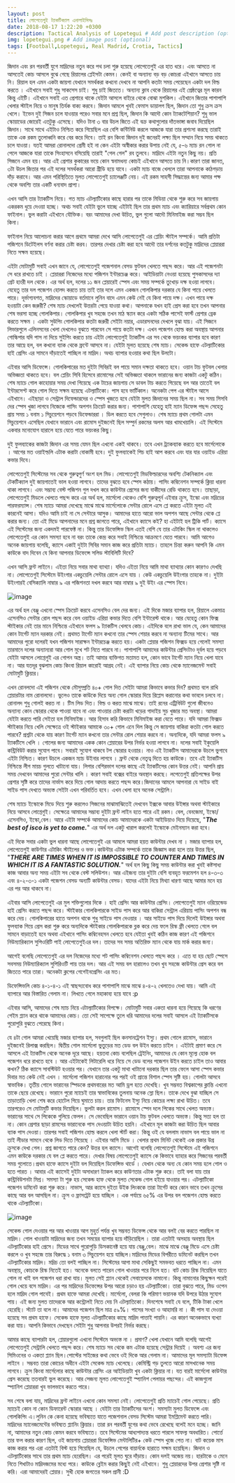 ```yaml
---
layout: post
title: লোপেতেগুই ট্যাকটিক্যাল এনালাইসিসঃ
date: 2018-08-17 1:22:20 +0300
description: Tactical Analysis of Lopetegui # Add post description (optional)
img: lopetegui.png # Add image post (optional)
tags: [Football,Lopetegui, Real Madrid, Crotia, Tactics]
---
```


জিদান এবং রন পরবর্তী যুগে মাদ্রিদের নতুন করে পথ চলা শুরু হয়েছে লোপেতেগুই এর হাত ধরে। এবং আসতে না আসতেই কোচ আসলে বুঝে গেছে রিয়ালের প্লেইসটা কেমন। কেনই বা অন্যান্য বড় বড় কোচরা এইখানে আসতে চায় নি। রিয়াল হল এমন একটা জায়গা যেখানে সমর্থকরা কখনো দেখবে না আপনি কতটা সময় পেয়েছেন একটা দল বিল্ড করতে । এইখানে সবাই শুধু সাকসেস চাই। শুধু চাই জিততে। অন্যান্য ক্লাব থেকে রিয়ালের এই শ্রেষ্ঠত্বের মূল কারন কিন্তু এইটি। এইখানে সবাই এত প্রেশারে থাকে যেইটা আসলে বাইরে থেকে বোঝা মুশকিল। এইখানে জিতার পাশাপাশি খেলার স্টাইল নিয়ে ও মানুষ তির্যক বাক্য করবে। জিদান আমলে খুবই ফেমাস ডায়ালগ ছিল, জিদান তো শুধু ক্রস ক্রস খেলে। ইভেন দুই সিজন চলে যাওয়ার পরেও সবার মনে প্রশ্ন ছিল, জিদান কি আদৌ কোন ট্যাকটেশিয়ান? শুধু ভাল স্কোয়াডের জোরেই এতটুকু এসেছে। যদিও টানা ৩ বার উচল জিতে এই বক্র কথাগুলোর দাঁতভাঙ্গা জবাব দিয়েছিল জিদান। সাথে সাথে এইটাও নিশ্চিত করে গিয়েছিল এর বেশি কন্টিনিউ করলে আজকে যারা তার প্রশংসা করছে তারাই তাকে এক রকম তুলোধ্বনি করে বের করে দিবে। তাই রন কিংবা জিদান দুই জনেরই লক্ষ্য ছিল সম্মান নিয়ে সময় থাকতে চলে যাওয়া। যতই আমরা রোনালদো প্রেমী হই না কেন এইটা অস্বীকার করার উপায় নেই যে, ৫-৬ ম্যাচ রন গোল না পেলে আজকে যারা তাকে সিংহাসনে বসিয়েছি তারাই "গেল গেল" রব তুলবে। মাদ্রিদে এইটা নতুন কিছু নয়। প্রতি সিজনে এমন হয়। আর এই প্রেশার কুকারের ভয়ে কোন স্বনামধন্য কোচই এইখানে আসতে চায় নি।কারণ তারা জানত, ৩টা উচল জিতার পর এই দলের সমর্থকরা আরো গ্রীডি হয়ে যাবে। একটা ম্যাচ বাজে খেললে তারা আপনাকে কাঠগড়ায় দাঁড় করাবে। আর এমন পরিস্থিতিতে মুলত লোপেতেগুই চ্যালেঞ্জটি নেয়। এই রকম সাহসী সিদ্ধান্তের জন্য আমার পক্ষ থেকে অবশ্যি তার একটি ধন্যবাদ প্রাপ্য।

এখন আসি তার ট্যাকটিস নিয়ে। গত ম্যাচ এটল্যাটিকোর কাছে হারার পর তাকে মিডিয়া থেকে শুরু করে সব জায়গায় একরকম ধুয়ে দেওয়া হচ্ছে। অথচ সবাই যেইটা ভুলে যাচ্ছে এইটাই ছিল তার প্রথম ম্যাচ এবং ক্যারিয়ারে সর্বপ্রথম কোন ফাইনাল। ভুল করাটা এইখানে যৌক্তিক। বরং আমাদের দেখা উচিত, ভুল গুলো আদৌ মিনিমাইজ করা সম্ভব ছিল কিনা।

ফাইনাল নিয়ে আলোচনা করার আগে প্রথমে আমরা দেখে আসি লোপেতেগুই এর প্লেয়িং স্টাইল সম্পর্কে। আমি প্রতিটা পজিশনে ডিটেইলস বর্ণনা করার চেষ্টা করব। তারপর দেখার চেষ্টা করা হবে আদৌ তার দর্শনের কতটুকু মাদ্রিদের প্লেয়াররা নিতে সক্ষম হয়েছে।

এইটা মোটামুটি সবাই এখন জানে যে, লোপেতেগুই পজেশনাল বেসড ফুটবল খেলতে পছন্দ করে। আর এই পজেশনটা সে ধরে রাখতে চাই । প্লেয়াররা নিজেদের মধ্যে পজিশন ইন্টারচেঞ্জ করে। আইডিয়াটা নেওয়া হয়েছে পুসকাসদের দ্যা গ্রেট হাংরী দল থেকে। এর অর্থ হল, দলের ১১ জন প্লেয়ারেই স্পেস এবং সময় সম্পর্কে তুখোড় দক্ষ হওয়া লাগবে। যেহেতু তার দল পজেশন হোলদ করতে চায় তাই তার দলে এমন একজন গোলকিপার দরকার যে কিনা পায়ে খেলতে পারে। দূর্ভাগ্যবশত, মাদ্রিদের স্কোয়াডে বর্তমানে লুনিন বাদে এমন কেউ নেই যে কিনা পায়ে দক্ষ। এখন পায়ে দক্ষ হওয়াটা কেন জরুরী? শেষ ম্যাচ দেখলেই উত্তরটা পেয়ে যাওয়া কথা। আপনাকে যখন হাই প্রেস করা হবে তখন আপনার শেষ ভরসা হচ্ছে গোলকিপার। গোলকিপার খুব সহজে তখন মাঠ স্ক্যান করে একটা সঠিক পাসেই ফার্স্ট প্রেশার ব্রেক করতে সক্ষম । একটা সুউপিং গোলকিপার কতটা জরুরী সেইটা নয়ার, এডারসনদের দেখলে বুঝা যায়। এই সিজনে লিভারপুলে এলিনসনের খেলা দেখলেও বুঝতে পারবেন সে পায়ে কতটা দক্ষ। এখন পজেশন হোল্ড করা অবস্থায় আপনার গোল্কিপার যদি পাস না দিয়ে সুইপিং করতে চায় এইটা লোপেতেগুই ট্যাকটিস এর সব থেকে ভয়ংকর ব্যাপার হবে কারণ তার আম্নে হল, বল কখনো ব্যাক থেকে ফ্রন্টে আসবে না। যেইটা মূলত হয়েছে শেষ ম্যাচ। সেকেন্ড হাফে এটল্যাটিকোর হাই প্রেসিং এর সামনে দাঁড়াতেই পাচ্ছিল না মাদ্রিদ। অথচ ব্যাপার হওয়ার কথা ছিল উলটো।

এইবার আসি ডিফেন্সে। গোলকিপারের মত দুইটা সিবিরই বল পায়ে সমান দক্ষতা থাকতে হবে। ওয়ান টাচ ফুটবল খেলার অভিজ্ঞতা থাকতে হবে। বল প্লেয়িং সিবি হিসেবে রামোসের সেই অভিজ্ঞতা থাকলে ভারানের জন্য কাজটা একটু কঠিন। শেষ ম্যাচে গোল কাহোয়ার সময় দেখা গিয়েছে এক টাচের জায়গায় সে ডাবল টাচ করতে গিয়েছে বল আর তাতেই বল ইন্টারসেপ্ট করে গোল দিতে সক্ষম হয়েছে এটল্যাটিকো। পাস হবে ভার্টিকাল। অনেকটা পেপ এর স্টাইল আসে এইখানে। এইছাড়া ও সেন্ট্রাল দিফেন্ডারদের ও স্পেস খুজতে হবে যেইটা মুলত জিদানের সময় ছিল না। সব সময় সিসবি দের স্পেস খুজা লাগবে নিজেকে পাসিং অপশন ক্রিয়েট করার জন্য। পাশাপাশি যেহেতু হাই ম্যান ডিফেন্স পছন্দ সেহেতু প্রায় সময় ১ বনাম ১ সিচুয়েশনে পড়বে ডিফেন্ডাররা । ডিল করতে হবে সেগুলাও। শেষ ম্যাচে প্রথম গোলটা এমন সিচুয়েশনে এসেছিল যেখানে ভারানে এবং রামোস দুইজনেই ছিল সম্পুর্ন রকমের অলস আর খামখেয়ালি। এই সিস্টেমে একবার মনোযোগ হারালে হয়ে যেতে পারে ভয়ংকর কিছু।

দুই ফুলব্যাকের কাজটা জিদান এর সময় যেমন ছিল এখনো একই থাকবে। তবে এখন ট্র্যাকব্যাক করতে হবে মার্সেলোকে । আগের মত ওয়াইল্ডলি এটাক করাটা বোকামী হবে। দুই ফুলব্যাকেই পিচ হাই আপ করবে এবং যার যার ওয়াইড এরিয়া কভার দিবে।

লোপেতেগুই সিস্টেমের সব থেকে গুরুত্বপুর্ণ অংশ হল মিড। লোপেতেগুই মিডফিল্ডারদের অবশ্যি টেকনিক্যাল এবং টেকটিক্যাল দুই জায়গাতেই ভাল হওয়া লাগবে। তাদের বুঝতে হবে স্পেস কঠায়। পাসিং কম্বিনেশন সম্পর্কে ক্লিয়া ধারনা থাকা লাগবে। এবং সম্ভাব্য বেস্ট পজিশন গুল দখল করে কাউন্টার প্রেসের জন্য বাকীদের রেডি থাকতে হবে। তাছাড়া, লোপেতেগুই মিডলে খেলতে পছন্দ করে এর অর্থ হল, মার্সেলো থেকেও বেশি গুরুত্বপূর্ন এইবার ক্রুস, ইস্কো এবং মদ্রিচের পারফরম্যান্স। শেষ ম্যাচে আমরা দেখেছে মাঝে মাঝে মার্সেলোকে সেন্টার রোলে এসে প্লে করতে এইটা মূলত এই কারনেই আসা। যদিও আমি চাই না সে সেন্টারে আসুক। আমাদের হাতে আরো ভাল অপশন আছে সেন্টার থেকে প্লে করার জন্য। তো এই মিডে আপনাদের মনে প্রশ্ন জাগতে পারে, এইখানে ক্যাসে কই? হা এইটাই হল ট্রিকি পার্ট। ক্যাসে এই সিস্টেমের জন্য একদমই পারফেক্ট না। কিন্তু তার ডিফেন্সিভ স্কিল এতই বেশি যে তার এটাকিং স্কিল না থাকলেও লোপেতেগুই এর কোন সমস্যা হবে না বরং তাকে কেন্দ্র করে সবাই নিশ্চিন্তে আক্রমণে যেতে পারবে। আমি আগেও অনেক জায়গায় বলেছি, ক্যাসে একাই দুইটা সিবির সমান কাজ করে প্রতিটা ম্যাচে। তাহলে চিন্তা করুন আপনি কি এমন কাউকে বাদ দিবেন যে কিনা আপনার ডিফেন্সে সলিড স্টাবিলিটি দিবে?

এখন আসি ফ্রন্ট লাইনে। এইতা নিয়ে সবার মাথা ব্যাথ্যা। যদিও এইতা নিয়ে আমি মাথা ব্যাথ্যার কোন কারণও দেখছি না। লোপেতেগুই সিস্টেমে উইংগার একচুয়েলি সেন্টার রোলে এসে যায় । কেউ একচুয়েলি উইংগার তাহকে না। দুইটা উইংগারই বেসিক্যালি নাম্বার ৯ এর পজিশনতা দখল করবে আর নাম্বার ৯ দুই উইং এর স্পেস নিবে।

![image](https://image.ibb.co/huk4Ne/39408925_2659676760923211_4999639754166239232_n.jpg)

এর অর্থ হল বেঞ্জু এখনো স্পেস ক্রিয়েট করবে এসেনসিও বেল দের জন্য। এই দিকে মজার ব্যাপার হল, রিয়ালে একমাত্র এসেনসিও সেন্টার রোল পছন্দ করে বেল ওয়াইড এরিয়া কভার দিতে বেশি ইন্টারেস্ট থাকে। আর যেহেতু কোন ফিক্স স্টাইকার নেই তার মানে নিশ্চিন্তে এইখানে ফলস ৯ ট্যাকটিস খেলবে কোচ। এইদিকে বলে রাখা ভাল যে, কেন আমাদের কোন টার্গেট ম্যান দরকার নেই। প্রথমত টার্গেট ম্যান কখনো তার স্পেস শেয়ার করবে না অন্যান্য টিমের সাথে। আর আমাদের পুরো দলেরই যখন পজিশন সারাক্ষন ইন্টারচেঞ্জ করতে হয়। একটা প্লেয়ার পজিশন ফিক্সড হয়ে গেলেই সমস্যা তারমানে দলের অন্যান্যরা আর গোল মুখে শট নিতে পারবে না। পাশাপাশি আমাদের কাউন্টার প্রেসিংটাও দূর্বল হয়ে পড়বে যেইটা আসলে লোপ্তেগুই এর গোপন অস্ত্র। তাই আমার ব্যক্তিগত মতামত হল, কোন ভাবে টার্গেট ম্যান নিয়ে খেলা যাবে না। আর যতদূর বুঝলাম কোচ কিংবা রিয়াল কারোই আগ্রহ নেই। এই ব্যাপার নিয়ে কোচ থেকে ম্যানেজমেন্ট সবাই মোটামুটি ক্লিয়ার।

এখন রোনলদো এই পজিশন থেকে মৌসুম্প্রতি ৪০+ গোল দিত সেইটা আমরা কিভাবে কভার দিব? প্রথমত বলে রাখি প্লেয়ারটার নাম রোনালদো। ভুলেও তাকে কাউকে দিয়ে অন্য গোল স্কোরার দিয়ে রিপ্লেস করানোর কথা ভাবলে চলবে না। রোনালদ শুধু গোলই করত না । টিম লিড দিত। বিল্ড ও করত মাঝে মাঝে। তাই রনের এট্রিবিউট গুলো জীবনেও অন্যান্য কোন স্কোরার থেকে পাওয়া যাবে না এবং পাওয়ার চেষ্টা করাটা খড়ের গাদাইয় সুচ খুজার মত অবস্থা। আমরা যেইটা করতে পারি সেইতা হল মিনিমাইজ। আর হিসাব করি কিভাবে মিনিমাইজ করা যেতে পারে। যদি আমরা ফিক্সড স্টাইকার নিয়ে খেলি সেক্ষেত্রে ওই স্টাইকার আমাকে ৩০+ গোল এনে দিল কিন্তু সে জায়গায় বাকিরা কতটা গোল করতে পারবে? প্রশ্নটা থেকে যায় কারণ টার্গেট ম্যান কখনো তার সেন্টার রোল শেয়ার করবে না। অন্যদিকে, যদি আমরা ফলস ৯ ট্যাকটিসে খেলি । গোলের জন্য আমাদের একক কোন প্লেয়ারের উপর নির্ভর হওয়া লাগবে না। দলের সবাই ইকুয়েলি কন্ট্রিবিউট করার সুযোগ পাবে। সবারই সুযোগ থাকবে টপ স্কোরার হওয়ার। নাও এই ট্যাকটিস আমাদেরকে উচলে ভুগাবে এইটা নিশ্চিত। কারণ উচলে একজন ম্যাচ উইনার লাগবে । ফ্রন্ট থেকে নেতৃত্ব দিতে হয় কাউকে। তবে এই ট্যাকটিস নিশ্চিন্তে লীগ মায়চ গুলতে খাটানো যায়। লিগার বেশিরভাগ দলের কাছে এই ট্যাকটিসের কোন উত্তর নেই। আপনি প্রায় সময় দেখবেন আমাদের পুরো সেন্টার খালি । কারণ সবাই বক্সের বাইরে অবস্থান করছে। লপেতেগুই প্রতিপক্ষের উপর প্রেশার সৃষ্টি করে তাদের নার্ভাস করে দিয়ে গোল আদায় করতে পছন্দ করে।জিদানের আমলে আপনারা যে সাইড বাই সাইড পাস দেখতে অভ্যস্ত সেইটা এখন পরিবর্তিত হবে। এখন খেলা হবে অনেক সেন্ট্রালি।

শেষ ম্যাচে ইস্কোকে মিডে দিয়ে শুরু করলেও সিজনের মাঝামাঝিতেই দেখবেন ইক্সকে আবার উইঙ্গার অথবা স্টাইকারে নিয়ে আসবে লোপ্তেগুই। সেক্ষেত্রে আমাদের সম্ভাব্য দুইটা ফ্রন্ট লাইন হতে পারে এই রকম। বেল, বেনজেমা, ইস্কো/ এসেনসিও, ইস্কো,বেল। আরে এইটা সম্পর্কে আমাদের কোচ আমাদেরকে একটা আইডিয়াও দিয়ে দিয়েছে, "***The best of isco is yet to come.***" এর অর্থ দল একটু খারাপ করলেই ইস্কোকে মেইনম্যান করা হবে।

এই দিকে সবার একটা ভুল ধারনা আছে লোপেতেগুই এর আমলে আমরা হয়ত কাউন্টার দেখব না । মজার ব্যাপার হল, লোপেতেগুই কাউণ্টার এটাকিং স্টাইলের ও ভক্ত।কাউন্টার এটাক সম্পর্কে তাকে জিজ্ঞাস করা হলে তার উত্তর ছিল, "***THERE ARE TIMES WHEN IT IS IMPOSSIBLE TO COUNTER AND TIMES IN WHICH IT IS A FANTASTIC SOLUTION.***" অর্থ হল কিছু কিছু সময় কাউন্টার করা খুবই কষ্টসাধ্য কাজ আবার অন্য সময় এইটা সব থেকে বেস্ট সলিউশন। আর এইজন্য তার দুইটা বেশি ব্যবহৃত ফরমেশন হল ৪-৩-৩ এবং ৪-২-৩-১ একটা পজেশন বেসড অন্যটি কাউন্টার বেসড। যাদের এইটা নিয়ে মিথ্যা ধারণা আছে আমার মনে হয় এর পর আর থাকবে না।

এইবার আসি লোপেতেগুই এর মুল শক্তিগু্লোর দিকে । হাই প্রেসিং আর কাউন্টার প্রেসিং। লোপেতেগুই ম্যান ওরিয়েন্ডেড হাই প্রেসিং করতে পছন্দ করে। স্টাইকার গোলকিপারকে সাইড পাস করে আর বাকিরা সেন্ট্রাল এরিয়ায় পাসিং অপশন বন্ধ করে দেয়। গোলকিপারের হাতে অপশন থাকে শুধু সাইডে পাস দেওয়ার । আর সাইডে পাস দিয়ে দিলেই উইঙ্গার অথবা ফুলব্যাক গিয়ে প্রেস করা শুরু করে অন্যদিকে স্টাইকার গোলকিপারকে ব্লক করে দেয় ফলে রিস্ক ফ্রী খেলতে গেলে বল সামনে বাড়াতেই হবে অথবা এইখানে পাসিং কম্বিনেহসন খেলতে হবে যেইতা খুবই কঠিন কাজ কারণ এই পজিশনে নিউম্যারিক্যাল সুপিওরিটি পাই লোপেতেগুইএর দল। তাদের সব সময় অতিরিক্ত ম্যান থেকে যায় মার্ক করার জন্য।

আগেই বলেছি লোপেতেগুই এর দল নিজেদের মধ্যে শট পাসিং কম্বিনেশন খেলতে পছন্দ করে । এতে যা হয় ছোট স্পেসে সবসময় নিউম্যারিক্যাল সুপিরিওটি পায় তার দল। আর এই সময় বল হারালেও তখন খুব সহজে কাউন্টার প্রেস করে বল জিততে পারে তারা। অনেকটা ক্লপের গেগেইনপ্রেসিং এর মত।

ডিফেন্সিভলি কোচ ৪-১-৪-১ এই স্বাছন্দ্যবোধ করে পাশাপাশি মাঝে মাঝে ৪-৪-২ খেলতেও দেখা যায়। আমি এই ব্যাপারে আর বিস্তারিত গেলাম না। লিখতে গেলে মহাকাব্য হয়ে যাবে :p

এইবার আসি, আমাদের শেষ ম্যাচ নিয়ে এটাল্যাটিকোর বিপক্ষে। মোটামুটি সবার একতা ধারনা হয়ে গিয়েছে কি ধরণের গেইম প্ল্যান করে থাকে আমাদের কোচ। তো সেই সাপেক্ষে তুলে ধরি আমাদের দলের সবাই আসলে এই ট্যাকটিসকে পুরোপুরি বুঝতে পেরেছে কিনা।

যে ৪টা গোল আমরা খেয়েছি মজার ব্যাপার হল, সবগুলাই ছিল কনসানট্রেশন ইস্যু। প্রথম গোলে রামোস, ভারানে দুইজনেই রিলাক্স করছিল। দ্বিতীয় গোল মার্সেলো ভুতুড়ের মত ডেড বল উইন করতে চাইল । এইটাই প্রমাণ করে সে আসলে এই ট্যাকটিস থেকে অনেক দূরে আছে। হয়তবা কোচ বলেছিল ট্রেইনিং, আমাদের যে কোন মূল্যে হোক বল পজেশন ধরে রাখতে হবে । আর এইটাকেই লিটারেলি ধরে নিয়ে সে ডেড বলের পজেশন উইন করতে চাইল তাও আবার কখন? ঠিক ক্যাসে সাবস্টিউট হওয়ার পর। যেখানে তার একটু মাথা খাটানো দরকার ছিল তার ফেলে আসা স্পেস কভার দিবার মত কেউ নেই এখন । মার্সেলো পজিশন হারানোর পর পরই ওই প্রান্তে বিশাল স্পেস সৃষ্টি হয়। গোলটা আসবে স্বাভাবিক। তৃতীয় গোলে ভারানের স্পিডকে প্রথমবারের মত আমি ড্রপ হতে দেখেছি। খুব সম্ভবত বিশ্বকাপের ক্লান্তি এখনো তাকে ছেয়ে রেখেছে। ভারানে পুরো ম্যাচেই তার স্বাভাবিকের তুলনায় অনেক স্লো ছিল। তাকে দেখে বুঝা যাচ্ছিল সে তাড়াতাড়ি খেলা শেষ করে হোটেল গিয়ে ঘুমাতে চায়। তার ফিটনেস ইস্যু নিয়ে কোচের লক্ষ্য রাখা উচিত। তবে তারপরেও সে মোটামুটি কভার দিয়েছিল। ভুলটা করল রামোস। রামোসে স্পেন দলে পিকের সাথে খেলত অভ্যস্ত। ভারানের সাথে সে পিকেকে গুলিয়ে ফেলল। সে ভেবেছিল ভারানে ওয়ান টাচ ফুটবল খেলতে অভ্যস্ত। কিন্তু সত্য হল তা না। কোন প্রেশার ছাড়া রামসের ভারানেকে পাস দেওয়াটা উচিত হয়নি। এইখানে মূল কাজটা করা উচিত ছিল আবার ব্যাক পাস দেওয়া। তারপর সবাই পজিশন হোল্ড করলে খেলা স্টার্ট করা। কিন্তু ওই যে বললাম নাভাস বল পায়ে ভাল না তাই লীডার সামনে থেকে লিড দিতে গিয়েছে । এইবার আসি মিডে । খেলার প্রথম মিনিট থেকেই এক প্রকার উগ্র ক্রুসকে দেখা গেল। প্রশ্ন জাগতে পারে কেন? উত্তর হল ক্যাসে। আগেই বলেছি লোপেতেগুই সিস্টেমে এই পজিশনে এমন কাউকে দরকার যে বল প্লে করতে পারে। দেখার বিষয় লোপেতেগুই ক্যাসে কে কিভাবে ব্যাহার করে সিজনের পরবর্তী সময় গুলোতে।প্রথম হাফে ক্যাসে দুইটা বল দিয়েছিল ডিফেন্সিভ থার্ডে । যেখান থেকে অন্য যে কোন সময় হলে গোল ও হতে পারত । আবার এই ক্যাসেই দুইটা অসাধারণ ট্যাকল করে কাউণতার এটাক শুরু করে। তাই বলা যায় তার কন্ট্রিবিউশনটা মিশ্র। সমস্যা টা শুরু হয় সেকেন্ড হাফ থেকে মুলত সেকেন্ড গোল হইয়ে যাওয়ার পর। এটল্যাটিকো পজেশন ডমিনেট করা শুরু করে। নাভাস, আর ক্যাসে দুইতা উইক লিংককে তারা টার্গেট করে কোন ভাবে তখন ক্রুসের কাছে আর বল আসছিল না। ক্রুস ও ফ্রাসট্রেট হয়ে যাচ্ছিল । এক পর্যায়ে ৬৫% এর উপর বল পজেশন হোল্ড করতে থাকে এটল্যাটিকো।

![image](https://image.ibb.co/k9cn8K/at.jpg)

সেকেন্ড গোল দেওয়ার পর আর খাওয়ার আগ মুহুর্ত পর্যন্ত খুব সম্ভবত ডিফেন্স থেকে আর বলই বের করতে পারছিল না মাদ্রিদ। গোল খাওয়াটা মাদ্রিদের জন্য তখন সময়ের ব্যাপার হয়ে দাঁড়িয়েছিল । তারা এতটাই অসহায় অবস্থায় ছিল এটল্যাটিকোর হাই প্রেসে। মিডের সাথে পুরোপুড়ি ডিসকানেক্ট হয়ে যায় বেঞ্জু,বেল। মাঝে মাঝে বেঞ্জু মিডে এসে চেষ্টা করলে ও খুব সহজে তার বিরুদ্ধে ১ বনাম ৩ সিচুয়েশন হয়ে যাচ্ছিল।মাদ্রিদের মিডের বিপরীতে ডমিনেট করছিল তখন এটল্যাটিকোর মাদ্রিদ। মদ্রিচ তো বলই পাচ্ছিল না। সিস্টেমের আগা মাথা সেকিছুই সমভবত ধরতে পাচ্ছিল না। এমন অবস্থায়, কোচকে রিস্ক নিতেই হত। অনেকে বলতে পারেন গোল খাওয়ার পরে নিলে হত। বাট কোচ রিস্ক নিয়েছিল যাতে গোল না খাই বল পজেশন ধরা রাখা যায়। মূলত সেই প্ল্যান থেকেই সেবায়েসকে নামানো। কিন্তু নামানোর কিছুক্ষন পরেই গোল খেয়ে বসে মাদ্রিদ। এর পর মাদ্রিদের ডিফেন্সের উপর আরো চড়াও হয় এটল্যাটিকো। তারা বুঝতে পারে, মিড ওপেন হলে মাদ্রিদ গোল পাবেই। প্রথম হাফে আমরা দেখেছি। মার্সেলো, বেলরা কি পরিমাণ ভয়ানক যদি উপরে উঠার সুযোগ পায়। এই জন্য মুলত তাদেরকে আর কন্ট্রোলই নিতে দেয় নি এটল্যাতিকো। দিনশেষে সবাই যে বলে, টিকি টাকা খেলে হেরেছি। স্ট্যাট তা বলে না। আমাদের পজেশন ছিল মাত্র ৫৯%। পাসের সংখ্যা ও আহামরি না । কী পাস যা দেওয়া হয়েছে সব প্রথম হাফে। সেকেন্ড হাফে মূলত এটল্যাটিকোর কাছে মাদ্রিদ পাত্তাই পায়নি। এর কারণ অনেকভাবে ব্যখ্যা করা যায়। আপনি কিভাবে দেখছেন সেইটা শুধু আপনার উপরই নির্ভর করছে।

আমার কাছে ব্যাপারটা হল, প্লেয়ারগুলো এখনো সিস্টেমে অভ্যস্ত না । প্রমাণ? খেলা যেখানে আমি বলেছি আগেই লোপেতেগুই সেন্ট্রালি খেলতে পছন্দ করে। শেষ ম্যাচে সব থেকে কম এটাক হয়েছে সেন্ট্রার দিয়েই । অবশ্য এর জন্য সিমিওনের ও একতা প্ল্যান ছিল।পোস্টের সাইজের কথা ভেবে ওই দিকে আর গেলাম না। আমাদের মূল সমস্যাটা ডিফেন্স লাইনে । সম্ভবত তারা কোচের অধীনে এইটা সেকেন্ড ম্যাচ খেলেছে। কেমিস্ট্রি গড় তুলতে আরো মাসখানেক সময় লাগবে। ক্রুস কিংবা মার্সেলোর কাছে কাউন্টার প্রেসিং এর আইডিয়াটা খুব একটা ক্লিয়ার না। যত বারই মার্সেলো কাউন্টার প্রেস করেছে ততবারই ভুল করেছে। আর সেজন্য মূলত লোপেতেগুই স্প্যানিশ পেলায়র পছন্দের। এই কাজগুলো স্প্যানিশ প্লেয়াররা খুব ভালভাবে করতে পারে।

সব শেষে বলা যায়, মাদ্রিদের ফ্রন্ট লাইনে এখনো কোন সমস্যা নেই। লোপেতেগুই প্রতি ম্যাচেই গোল পেয়েছে। প্রতি ম্যাচেই কোন না কোন ডিফারেন্ট স্কোরার আছে । যেইটা তার ট্যাকটিসের অংশ। সমস্যটা মুলত ডিফেন্সে এবং গোলকিপিং এ।লুনিন কে কেনা হয়েছে ভবিষ্যতে যাতে পজেশনাল বেসড সিস্টেম আমরা ইমপ্লিমেন্ট করতে পারি। মাদ্রিদের ম্যানেজমেন্টের ভবিষ্যত প্ল্যানিং ক্লিয়ার। তারা রন পরবর্তী যুগের কথা ভেবে রেখেছে বলেই মনে হচ্ছে। জানি না, আমাদের নতুন কোচ কেমন করবে ভবিষ্যতে। তবে সিস্টেমের আধ্যপাদ্যন্ত ধরতে পারলে সাফল্য অবধারিত। পোর্ত্তে তার ফল করার কারণ ছিল, ওই জায়গায় প্লেয়াররা ডিফেন্সিভ মেন্টালিটির+ কেউ স্পেস খুজে পেত না। বাট কয়েক মাস কাজ করার পর এরা এতটাই বিস্ট হয়ে গিয়েছিল যে, উচলে পেপের বায়ার্নকে হারাতে সক্ষম হয়েছিল। জিদান ও এটল্যাটিকোর সাথে তার প্রথম ম্যাচ হেরেছিল। এর পরেই মূলত ঘুরে দাঁড়ায়। কোন দলই অজেয় নয়। হারটাকে ও মেনে নিতে শিখাটাও মাদ্রিদজমের মধ্যে পরে। কাউকে ব্লেইম করার কিছুই নেই এইখানে। শুধু প্লেয়ারদের উপর প্রেশার সৃষ্টি না করি। এরা আমাদেরই প্লেয়ার। সুখী হোক জগতের সকল প্রানী :D
